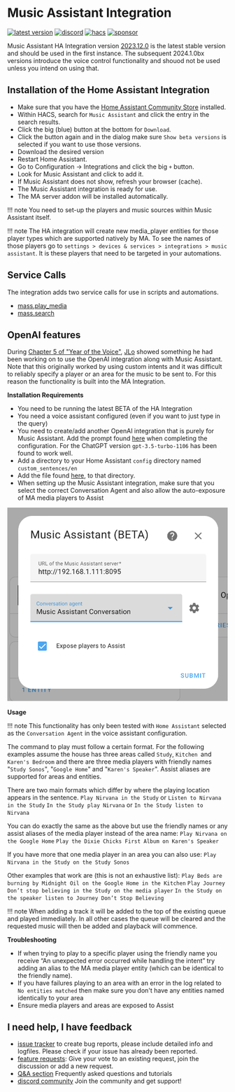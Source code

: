 # Music Assistant Integration

[![latest version](https://img.shields.io/github/release/music-assistant/hass-music-assistant?display_name=tag&include_prereleases&label=latest%20version)](https://github.com/music-assistant/hass-music-assistant/releases)
[![discord](https://img.shields.io/discord/753947050995089438?label=Chat&logo=discord)](https://discord.gg/kaVm8hGpne)
[![hacs](https://img.shields.io/badge/HACS-Default-41BDF5?label=HACS)](https://github.com/hacs/integration)
[![sponsor](https://img.shields.io/github/sponsors/music-assistant?label=sponsors)](https://github.com/sponsors/music-assistant)

Music Assistant HA Integration version [2023.12.0](https://github.com/music-assistant/hass-music-assistant/releases/tag/2023.12.0) is the latest stable version and should be used in the first instance. The subsequent 2024.1.0bx versions introduce the voice control functionality and shouod not be used unless you intend on using that.

## Installation of the Home Assistant Integration

- Make sure that you have the [Home Assistant Community Store](https://hacs.xyz/) installed.
- Within HACS, search for `Music Assistant` and click the entry in the search results.
- Click the big (blue) button at the bottom for `Download`.
- Click the button again and in the dialog make sure `Show beta versions` is selected if you want to use those versions.
- Download the desired version
- Restart Home Assistant.
- Go to Configuration -> Integrations and click the big `+` button.
- Look for Music Assistant and click to add it.
- If Music Assistant does not show, refresh your browser (cache).
- The Music Assistant integration is ready for use.
- The MA server addon will be installed automatically.

!!! note
    You need to set-up the players and music sources within Music Assistant itself.

!!! note 
    The HA integration will create new media_player entities for those player types which are supported natively by MA. To see the names of those players go to `settings > devices & services > integrations > music assistant`. It is these players that need to be targeted in your automations.

## Service Calls

The integration adds two service calls for use in scripts and automations. 

- [mass.play_media](faq/massplaymedia.md)
- [mass.search](faq/masssearch.md)

## OpenAI features

During [Chapter 5 of "Year of the Voice"](https://www.youtube.com/live/djEkgoS5dDQ?si=pt8-qYH3PTpsnOq9&t=3699), [JLo](https://blog.jlpouffier.fr/chatgpt-powered-music-search-engine-on-a-local-voice-assistant/) showed something he had been working on to use the OpenAI integration along with Music Assistant. Note that this originally worked by using custom intents and it was difficult to reliably specify a player or an area for the music to be sent to. For this reason the functionality is built into the MA Integration.

**Installation Requirements**

- You need to be running the latest BETA of the HA Integration
- You need a voice assistant configured (even if you want to just type in the query)
- You need to create/add another OpenAI integration that is purely for Music Assistant.
Add the prompt found [here](https://github.com/music-assistant/hass-music-assistant/blob/main/prompt/prompt.txt) when completing the configuration. For the ChatGPT version `gpt-3.5-turbo-1106` has been found to work well.
- Add a directory to your Home Assistant `config` directory named `custom_sentences/en`
- Add the file found [here](https://github.com/music-assistant/hass-music-assistant/blob/main/custom_sentences/en/play_media_on_media_player.yaml), to that directory.
- When setting up the Music Assistant integration, make sure that you select the correct Conversation Agent and also allow the auto-exposure of MA media players to Assist

![Preview image](assets/screenshots/screen6.png)

**Usage**

!!! note
    This functionality has only been tested with `Home Assistant` selected as the `Conversation Agent` in the voice assistant configuration.

The command to play must follow a certain format. For the following examples assume the house has three areas called `Study`, `Kitchen `and `Karen's Bedroom` and there are three media players with friendly names "`Study Sonos`", "`Google Home`" and "`Karen's Speaker`". Assist aliases are supported for areas and entities.

There are two main formats which differ by where the playing location appears in the sentence. 
`Play Nirvana in the Study` or `Listen to Nirvana in the Study`
`In the Study play Nirvana` or `In the Study listen to Nirvana`

You can do exactly the same as the above but use the friendly names or any assist aliases of the media player instead of the area name:
`Play Nirvana on the Google Home`
`Play the Dixie Chicks First Album on Karen's Speaker`

If you have more that one media player in an area you can also use:
`Play Nirvana in the Study on the Study Sonos`

Other examples that work are (this is not an exhaustive list):
`Play Beds are burning by Midnight Oil on the Google Home in the Kitchen`
`Play Journey Don’t stop believing in the Study on the media player`
`In the Study on the speaker listen to Journey Don’t Stop Believing`

!!! note
    When adding a track it will be added to the top of the existing queue and played immediately. In all other cases the queue will be cleared and the requested music will then be added and playback will commence.
    
**Troubleshooting**

- If when trying to play to a specific player using the friendly name you receive “An unexpected error occurred while handling the intent” try adding an alias to the MA media player entity (which can be identical to the friendly name).
- If you have failures playing to an area with an error in the log related to `No entities matched` then make sure you don't have any entities named identically to your area
- Ensure media players and areas are exposed to Assist

## I need help, I have feedback

- [issue tracker](https://github.com/music-assistant/hass-music-assistant/issues) to create bug reports, please include detailed info and logfiles. Please check if your issue has already been reported.
- [feature requests](https://github.com/music-assistant/hass-music-assistant/discussions/categories/feature-requests-and-ideas): Give your vote to an existing request, join the discussion or add a new request.
- [Q&A section](https://github.com/music-assistant/hass-music-assistant/discussions/categories/q-a-faq) Frequently asked questions and tutorials
- [discord community](https://discord.gg/kaVm8hGpne) Join the community and get support!
